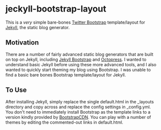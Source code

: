 jeckyll-bootstrap-layout
========================

This is a *very* simple bare-bones [Twitter Bootstrap](http://twitter.github.io/bootstrap/) template/layout for [Jekyll](http://jekyllrb.com/), the static blog generator.

Motivation
----------

There are a number of fairly advanced static blog generators that are built on top on Jekyll, including [Jekyll Bootstrap](http://jekyllbootstrap.com/) and [Octopress](http://octopress.org/). I wanted to understand basic Jekyll before using these more advanced tools, and I also wanted to quickly start theming my blog using Bootstrap. I was unable to find a basic bare bones Bootstrap template/layout for Jekyll.

To Use
------

After installing Jekyll, simply replace the single default.html in the _layouts directory and copy across and replace the config settings in _config.yml. You don't need to immediately install Bootstrap as the template links to a version kindly provided by [BootstrapCDN](http://www.bootstrapcdn.com/). You can play with a number of themes by editing the commented-out links in default.html.
